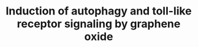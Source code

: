 ---
annotations:
- id: PW:0000002
  parent: classic metabolic pathway
  type: Pathway Ontology
  value: classic metabolic pathway
- id: PW:0000828
  parent: signaling pathway
  type: Pathway Ontology
  value: cytokine mediated signaling pathway
authors:
- Egonw
- Eweitz
citedin: ''
communities:
- AOP
- Nanomaterials
description: Graphene oxide has been found in the RAW264.7 to trigger a cytokine response
  and resulting autophagy. It was found to be mediated by  activation of TLR4 and
  TLR9, signalling MyD88, TRAF6, and NF-κB, resulting in cytokine expression. However,
  TLR signaling did not cause IFN-β expression nor IRF3 activation. The process also
  shows activation of Beclin 1 and LC3.
last-edited: 2024-05-22
ndex: null
organisms:
- Homo sapiens
redirect_from:
- /index.php/Pathway:WP5336
- /instance/WP5336
- /instance/WP5336_r129743
revision: r129743
schema-jsonld:
- '@context': https://schema.org/
  '@id': https://wikipathways.github.io/pathways/WP5336.html
  '@type': Dataset
  creator:
    '@type': Organization
    name: WikiPathways
  description: Graphene oxide has been found in the RAW264.7 to trigger a cytokine
    response and resulting autophagy. It was found to be mediated by  activation of
    TLR4 and TLR9, signalling MyD88, TRAF6, and NF-κB, resulting in cytokine expression.
    However, TLR signaling did not cause IFN-β expression nor IRF3 activation. The
    process also shows activation of Beclin 1 and LC3.
  keywords:
  - Beclin1
  - GO
  - IFN-beta
  - IFN-gamma
  - IRF3
  - LC3
  - MYD88
  - NF-kappaB
  - TLR4
  - TLR9
  - TNF-alpha
  - TRAF6
  license: CC0
  name: 'Induction of autophagy and toll-like receptor signaling by graphene oxide '
seo: CreativeWork
title: 'Induction of autophagy and toll-like receptor signaling by graphene oxide '
wpid: WP5336
---